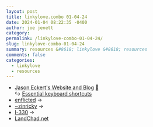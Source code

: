 ```yaml
---
layout: post
title: linkylove.combo 01-04-24
date: 2024-01-04 08:22:35 -0400
author: joe jenett
category: 
permalink: /linkylove-combo-01-04-24/
slug: linkylove-combo-01-04-24
summary: resources &#8618; linkylove &#8618; resources
comments: false
categories:
  - linkylove
  - resources
---
```

<ul class="linkylove">
	<li><a title="Jason Eckert" href="https://jasoneckert.github.io/">Jason Eckert's Website and Blog</a> <a href="https://pinboard.in/u:tdjones">📌</a><br>&#8618; <a href="https://jasoneckert.github.io/myblog/shortcuts/">Essential keyboard shortcuts</a></li>
	<li><a title="enflicted" href="https://enflicted.neocities.org/">enflicted</a> <span title="led to site shown below">&#8594;</span></li>
	<li><a title="~zinricky" href="https://tilde.team/~zinricky/">~zinricky</a> <span title="led to site shown below">&#8594;</span></li>
	<li><a title="I-330" href="https://i330.dev/">I-330</a> <span title="led to site shown below">&#8594;</span></li>
	<li><a title="LandChad.net" href="https://landchad.net/">LandChad.net</a></li>
</ul>
<a href="https://brid.gy/publish/mastodon"></a>